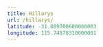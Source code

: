 ```yaml
---
title: Hillarys
url: /hillarys/
latitude: -31.809700600000003
longitude: 115.74878310000001
---
```

